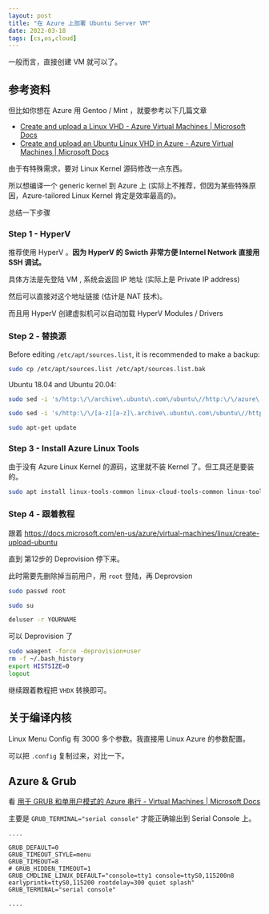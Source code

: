 ```yaml
---
layout: post
title: "在 Azure 上部署 Ubuntu Server VM"
date: 2022-03-18
tags: [cs,os,cloud]
---
```


一般而言，直接创建 VM 就可以了。

## 参考资料

但比如你想在 Azure 用 Gentoo / Mint ，就要参考以下几篇文章

- [Create and upload a Linux VHD - Azure Virtual Machines | Microsoft Docs](https://docs.microsoft.com/en-us/azure/virtual-machines/linux/create-upload-generic)
- [Create and upload an Ubuntu Linux VHD in Azure - Azure Virtual Machines | Microsoft Docs](https://docs.microsoft.com/en-us/azure/virtual-machines/linux/create-upload-ubuntu)

由于有特殊需求，要对 Linux Kernel 源码修改一点东西。

所以想编译一个 generic kernel 到 Azure 上 (实际上不推荐，但因为某些特殊原因，Azure-tailored Linux Kernel 肯定是效率最高的)。

总结一下步骤

### Step 1 - HyperV 

推荐使用 HyperV 。**因为 HyperV 的 Swicth 非常方便 Internel Network 直接用 SSH 调试。**

具体方法是先登陆 VM , 系统会返回 IP 地址 (实际上是 Private IP address) 

然后可以直接对这个地址链接 (估计是 NAT 技术)。

而且用 HyperV 创建虚拟机可以自动加载 HyperV Modules / Drivers 

### Step 2 - 替换源

Before editing `/etc/apt/sources.list`, it is recommended to make a backup:

```bash
sudo cp /etc/apt/sources.list /etc/apt/sources.list.bak
```

Ubuntu 18.04 and Ubuntu 20.04:

```bash
sudo sed -i 's/http:\/\/archive\.ubuntu\.com\/ubuntu\//http:\/\/azure\.archive\.ubuntu\.com\/ubuntu\//g' /etc/apt/sources.list

sudo sed -i 's/http:\/\/[a-z][a-z]\.archive\.ubuntu\.com\/ubuntu\//http:\/\/azure\.archive\.ubuntu\.com\/ubuntu\//g' /etc/apt/sources.list

sudo apt-get update
```

### Step 3 - Install Azure Linux Tools

由于没有 Azure Linux Kernel 的源码，这里就不装 Kernel 了。但工具还是要装的。

```bash
sudo apt install linux-tools-common linux-cloud-tools-common linux-tools-generic linux-cloud-tools-generic
```

### Step 4 - 跟着教程

跟着 https://docs.microsoft.com/en-us/azure/virtual-machines/linux/create-upload-ubuntu 

直到 第12步的 Deprovision 停下来。

此时需要先删除掉当前用户，用 `root` 登陆，再 Deprovsion 

```bash
sudo passwd root 

sudo su 

deluser -r YOURNAME
```

可以 Deprovision 了 

```bash
sudo waagent -force -deprovision+user
rm -f ~/.bash_history
export HISTSIZE=0
logout
```

继续跟着教程把 `VHDX` 转换即可。

## 关于编译内核

Linux Menu Config 有 3000 多个参数。我直接用 Linux Azure 的参数配置。

可以把 `.config` 复制过来，对比一下。

## Azure & Grub 

看 [用于 GRUB 和单用户模式的 Azure 串行 - Virtual Machines | Microsoft Docs](https://docs.microsoft.com/zh-cn/troubleshoot/azure/virtual-machines/serial-console-grub-single-user-mode) 

主要是 `GRUB_TERMINAL="serial console"` 才能正确输出到 Serial Console 上。

```
....

GRUB_DEFAULT=0
GRUB_TIMEOUT_STYLE=menu
GRUB_TIMEOUT=8
# GRUB_HIDDEN_TIMEOUT=1 
GRUB_CMDLINE_LINUX_DEFAULT="console=tty1 console=ttyS0,115200n8 earlyprintk=ttyS0,115200 rootdelay=300 quiet splash"
GRUB_TERMINAL="serial console"

.... 
```



